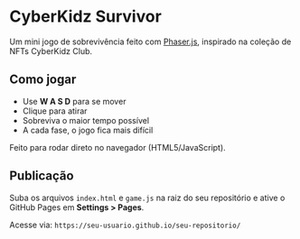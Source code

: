 # CyberKidz Survivor

Um mini jogo de sobrevivência feito com [Phaser.js](https://phaser.io), inspirado na coleção de NFTs CyberKidz Club.

## Como jogar

- Use **W A S D** para se mover
- Clique para atirar
- Sobreviva o maior tempo possível
- A cada fase, o jogo fica mais difícil

Feito para rodar direto no navegador (HTML5/JavaScript).

## Publicação

Suba os arquivos `index.html` e `game.js` na raiz do seu repositório e ative o GitHub Pages em **Settings > Pages**.

Acesse via: `https://seu-usuario.github.io/seu-repositorio/`